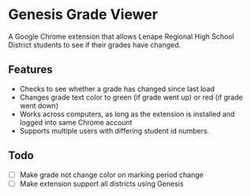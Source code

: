 # Genesis Grade Viewer

A Google Chrome extension that allows Lenape Regional High School District students to see if their grades have changed.

## Features

- Checks to see whether a grade has changed since last load
- Changes grade text color to green (if grade went up) or red (if grade went down)
- Works across computers, as long as the extension is installed and logged into same Chrome account
- Supports multiple users with differing student id numbers. 

## Todo

- [ ] Make grade not change color on marking period change
- [ ] Make extension support all districts using Genesis